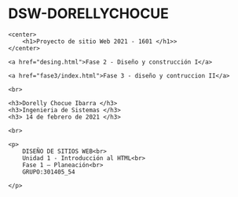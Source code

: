 # DSW-DORELLYCHOCUE
<!DOCTYPE html>
<html lang="en">

<head>
    <meta charset="UTF-8">
    <meta http-equiv="X-UA-Compatible" content="IE=edge">
    <meta name="viewport" content="width=>, initial-scale=1.0">
    <title>Document</title>
</head>

<body>

    <center>
        <h1>Proyecto de sitio Web 2021 - 1601 </h1>>
    </center>

    <a href="desing.html">Fase 2 - Diseño y construcción I</a>

    <a href="fase3/index.html">Fase 3 - diseño y contruccion II</a>
    
    <br>

    <h3>Dorelly Chocue Ibarra </h3>
    <h3>Ingenieria de Sistemas </h3>
    <h3> 14 de febrero de 2021 </h3>

    <br>

    <p>
        DISEÑO DE SITIOS WEB<br>
        Unidad 1 - Introducción al HTML<br>
        Fase 1 – Planeación<br>
        GRUPO:301405_54

    </p>

</body>

</html>
